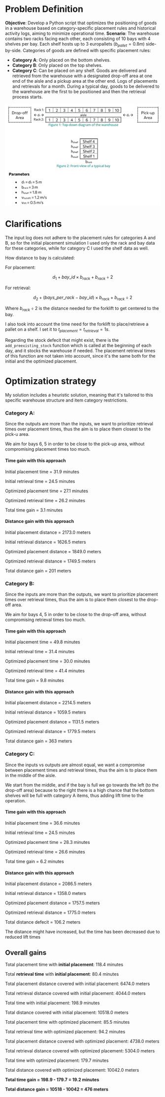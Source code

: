 # Problem Definition

**Objective**: Develop a Python script that optimizes the positioning of goods in a warehouse based on category-specific placement rules and historical activity logs, aiming to minimize operational time.
**Scenario**: The warehouse contains two racks facing each other, each consisting of 10 bays with 4 shelves per bay. Each shelf hosts up to 3 europallets ($b_{pallet} = 0.8m$) side-by-side. Categories of goods are defined with specific placement rules:
- **Category A**: Only placed on the bottom shelves.
- **Category B**: Only placed on the top shelves.
- **Category C**: Can be placed on any shelf.
Goods are delivered and retrieved from the warehouse with a designated drop-off area at one end of the aisle and a pickup area at the other end. Logs of placements and retrievals for a month. During a typical day, goods to be delivered to the warehouse are the first to be positioned and then the retrieval process starts.


![warehouse-structure](./figs/warehouse-structure.png)

# Clarifications

The input log does not adhere to the placement rules for categories A and B, so for the initial placement simulation I used only the rack and bay data for these categories, while for category C I used the shelf data as well.

How distance to bay is calculated:

For placement:

$$d_1 + bay \_ id \times b_{rack} + b_{rack} \div 2$$

For retrieval:

$$d_2 + (bays \_ per \_ rack -  bay \_ id) \times b_{rack} + b_{rack} \div 2$$

Where $b_{rack} \div 2$ is the distance needed for the forklift to get centered to the bay.

I also took into account the time need for the forklift to place/retrieve a pallet on a shelf. I set it to $t_{placement} = t_{retrieval} = 1 s$.  

Regarding the stock defecit that might exist, there is  the `add_preexisting_stock` function which is called at the beginning of each day, and it stocks the warehouse if needed. The placement retrieval times of this function are not taken into account, since it's the same both for the initial and the optimized placement.


# Optimization strategy

My solution includes a heuristic solution, meaning that it's tailored to this specific warehouse structure and item category restrictions.

### Category A:

Since the outputs are more than the inputs, we want to prioritize retrieval times over placement times, thus the aim is to place them closest to the pick-u area.

We aim for bays 6, 5 in order to be close to the pick-up area, without compromising placement times too much.

#### Time gain with this approach

Initial placement time = 31.9 minutes

Initial retrieval time = 24.5 minutes

Optimized placement time = 27.1 minutes

Optimized retrieval time = 26.2 minutes

Total time gain = 3.1 minutes

#### Distance gain with this approach

Initial placement distance = 2173.0 meters

Initial retrieval distance = 1626.5 meters

Optimized placement distance = 1849.0 meters

Optimized retrieval distance = 1749.5 meters

Total distance gain = 201 meters


### Category B:
Since the inputs are more than the outputs, we want to prioritize placement times over retrieval times, thus the aim is to place them closest to the drop-off area.

We aim for bays 4, 5 in order to be close to the drop-off area, without compromising retrieval times too much.

#### Time gain with this approach

Initial placement time = 49.8 minutes

Initial retrieval time = 31.4 minutes

Optimized placement time = 30.0 minutes

Optimized retrieval time = 41.4 minutes

Total time gain = 9.8 minutes

#### Distance gain with this approach

Initial placement distance = 2214.5 meters

Initial retrieval distance = 1059.5 meters

Optimized placement distance = 1131.5 meters

Optimized retrieval distance = 1779.5 meters

Total distance gain = 363 meters

### Category C:
Since the inputs vs outputs are almost equal, we want a compromise between placement times and retrieval times, thus the aim is to place them in the middle of the aisle.

We start from the middle, and if the bay is full we go towards the left (to the drop-off area) because to the right there is a high chance that the bottom shelves will be full with category A items, thus adding lift time to the operation.

#### Time gain with this approach

Initial placement time = 36.6 minutes

Initial retrieval time = 24.5 minutes

Optimized placement time = 28.3 minutes

Optimized retrieval time = 26.6 minutes

Total time gain = 6.2 minutes

#### Distance gain with this approach

Initial placement distance = 2086.5 meters

Initial retrieval distance = 1358.0 meters

Optimized placement distance = 1757.5 meters

Optimized retrieval distance = 1775.0 meters

Total distance defecit = 106.2 meters

The distance might have increased, but the time has been decreased due to reduced lift times

## Overall gains

Total placement time with **initial placement**: 118.4 minutes

Total **retrieval time** with **initial placement**: 80.4 minutes

Total placement distance covered with initial placement: 6474.0 meters

Total retrieval distance covered with initial placement: 4044.0 meters

Total time with initial placement: 198.9 minutes

Total distance covered with initial placement: 10518.0 meters

Total placement time with optimized placement: 85.5 minutes

Total retrieval time with optimized placement: 94.2 minutes

Total placement distance covered with optimized placement: 4738.0 meters

Total retrieval distance covered with optimized placement: 5304.0 meters

Total time with optimized placement: 179.7 minutes

Total distance covered with optimized placement: 10042.0 meters

**Total time gain = 198.9 - 179.7 = 19.2 minutes**

**Total distance gain = 10518 - 10042 = 476 meters**
